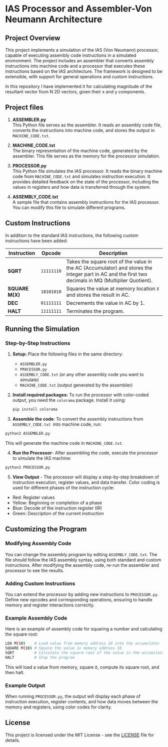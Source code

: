 # IAS Processor and Assembler-Von Neumann Architecture

## Project Overview
This project implements a simulation of the IAS (Von Neumann) processor, capable of executing assembly code instructions in a simulated environment. The project includes an assembler that converts assembly instructions into machine code and a processor that executes these instructions based on the IAS architecture. The framework is designed to be extensible, with support for general operations and custom instructions.

In this repository I have implemented it for calculating magnitude of the resultant vector from N 2D vectors, given their x and y components. 
## Project files
1. **ASSEMBLER.py**  
   This Python file serves as the assembler. It reads an assembly code file, converts the instructions into machine code, and stores the output in `MACHINE_CODE.txt`.

2. **MACHINE_CODE.txt**  
   The binary representation of the machine code, generated by the assembler. This file serves as the memory for the processor simulation.

3. **PROCESSOR.py**  
   This Python file simulates the IAS processor. It reads the binary machine code from `MACHINE_CODE.txt` and simulates instruction execution. It provides detailed feedback on the state of the processor, including the values in registers and how data is transferred through the system.

4. **ASSEMBLY_CODE.txt**  
   A sample file that contains assembly instructions for the IAS processor. You can modify this file to simulate different programs.

## Custom Instructions

In addition to the standard IAS instructions, the following custom instructions have been added:

| Instruction     | Opcode      | Description                                                                 |
|-----------------|-------------|-----------------------------------------------------------------------------|
| **SQRT**        | `11111110`  | Takes the square root of the value in the AC (Accumulator) and stores the integer part in AC and the first two decimals in MQ (Multiplier Quotient). |
| **SQUARE M(X)** | `10101010`  | Squares the value at memory location `X` and stores the result in AC.        |
| **DEC**         | `01111111`  | Decrements the value in AC by 1.                                             |
| **HALT**        | `11111111`  | Terminates the program.                                                      |

## Running the Simulation

### Step-by-Step Instructions

1. **Setup:**
   Place the following files in the same directory:
   - `ASSEMBLER.py`
   - `PROCESSOR.py`
   - `ASSEMBLY_CODE.txt` (or any other assembly code you want to simulate)
   - `MACHINE_CODE.txt` (output generated by the assembler)

2. **Install required packages:**
   To run the processor with color-coded output, you need the `colorama` package. Install it using:
   ```bash
   pip install colorama
   ```
3. **Assemble the code**: To convert the assembly instructions from `ASSEMBLY_CODE.txt `into machine code, run:
``` bash
python3 ASSEMBLER.py
```
This will generate the machine code in `MACHINE_CODE.txt`.

4. **Run the Processor**-
 After assembling the code, execute the processor to simulate the IAS machine:
 ```bash
 python3 PROCESSOR.py
```
5. **View Output** -
The processor will display a step-by-step breakdown of instruction execution, register values, and data transfer. Color coding is used for different phases of the instruction cycle:
* Red: Register values
* Yellow: Beginning or completion of a phase
* Blue: Decode of the instruction register (IR)
* Green: Description of the current instruction

## Customizing the Program

### Modifying Assembly Code
You can change the assembly program by editing `ASSEMBLY_CODE.txt`. The file should follow the IAS assembly syntax, using both standard and custom instructions. After modifying the assembly code, re-run the assembler and processor to see the results.
### Adding Custom Instructions
You can extend the processor by adding new instructions to `PROCESSOR.py`. Define new opcodes and corresponding operations, ensuring to handle memory and register interactions correctly.

### Example Assembly Code
Here is an example of assembly code for squaring a number and calculating the square root:
``` bash 
LDA M(10)    # Load value from memory address 10 into the accumulator
SQUARE M(10) # Square the value in memory address 10
SQRT         # Calculate the square root of the value in the accumulator
HALT         # Stop the program
```
This will load a value from memory, square it, compute its square root, and then halt.

### Example Output 
When running `PROCESSOR.py`, the output will display each phase of instruction execution, register contents, and how data moves between the memory and registers, using color codes for clarity.
## License

This project is licensed under the MIT License - see the [LICENSE](#license-text) file for details.
